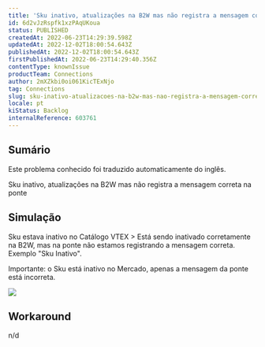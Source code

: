 ```yaml
---
title: 'Sku inativo, atualizações na B2W mas não registra a mensagem correta no Bridge'
id: 6d2vJzRspfk1xzPAqUKoua
status: PUBLISHED
createdAt: 2022-06-23T14:29:39.598Z
updatedAt: 2022-12-02T18:00:54.643Z
publishedAt: 2022-12-02T18:00:54.643Z
firstPublishedAt: 2022-06-23T14:29:40.356Z
contentType: knownIssue
productTeam: Connections
author: 2mXZkbi0oi061KicTExNjo
tag: Connections
slug: sku-inativo-atualizacoes-na-b2w-mas-nao-registra-a-mensagem-correta-no-bridge
locale: pt
kiStatus: Backlog
internalReference: 603761
---
```


## Sumário

<div class="alert alert-info">
  <p>Este problema conhecido foi traduzido automaticamente do inglês.</p>
</div>


Sku inativo, atualizações na B2W mas não registra a mensagem correta na ponte



## Simulação


Sku estava inativo no Catálogo VTEX > Está sendo inativado corretamente na B2W, mas na ponte não estamos registrando a mensagem correta. Exemplo "Sku Inativo".

Importante: o Sku está inativo no Mercado, apenas a mensagem da ponte está incorreta.

 ![](https://vtexhelp.zendesk.com/attachments/token/7RAx5JXjSWAtCfh7HJ27LOZOW/?name=image.png)



## Workaround


n/d

